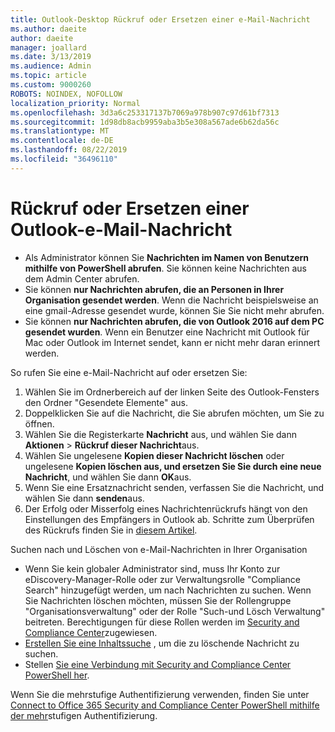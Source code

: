 ```yaml
---
title: Outlook-Desktop Rückruf oder Ersetzen einer e-Mail-Nachricht
ms.author: daeite
author: daeite
manager: joallard
ms.date: 3/13/2019
ms.audience: Admin
ms.topic: article
ms.custom: 9000260
ROBOTS: NOINDEX, NOFOLLOW
localization_priority: Normal
ms.openlocfilehash: 3d3a6c253317137b7069a978b907c97d61bf7313
ms.sourcegitcommit: 1d98db8acb9959aba3b5e308a567ade6b62da56c
ms.translationtype: MT
ms.contentlocale: de-DE
ms.lasthandoff: 08/22/2019
ms.locfileid: "36496110"
---
```

# <a name="recall-or-replace-an-outlook-email-message"></a>Rückruf oder Ersetzen einer Outlook-e-Mail-Nachricht

- Als Administrator können Sie **Nachrichten im Namen von Benutzern mithilfe von PowerShell abrufen**. Sie können keine Nachrichten aus dem Admin Center abrufen.
- Sie können **nur Nachrichten abrufen, die an Personen in Ihrer Organisation gesendet werden**. Wenn die Nachricht beispielsweise an eine gmail-Adresse gesendet wurde, können Sie Sie nicht mehr abrufen.
- Sie können **nur Nachrichten abrufen, die von Outlook 2016 auf dem PC gesendet wurden**. Wenn ein Benutzer eine Nachricht mit Outlook für Mac oder Outlook im Internet sendet, kann er nicht mehr daran erinnert werden.

So rufen Sie eine e-Mail-Nachricht auf oder ersetzen Sie:

1. Wählen Sie im Ordnerbereich auf der linken Seite des Outlook-Fensters den Ordner "Gesendete Elemente" aus.
1. Doppelklicken Sie auf die Nachricht, die Sie abrufen möchten, um Sie zu öffnen.
1. Wählen Sie die Registerkarte **Nachricht** aus, und wählen Sie dann **Aktionen** > **Rückruf dieser Nachricht**aus.
1. Wählen Sie ungelesene **Kopien dieser Nachricht löschen** oder ungelesene **Kopien löschen aus, und ersetzen Sie Sie durch eine neue Nachricht**, und wählen Sie dann **OK**aus.
1. Wenn Sie eine Ersatznachricht senden, verfassen Sie die Nachricht, und wählen Sie dann **senden**aus.
1. Der Erfolg oder Misserfolg eines Nachrichtenrückrufs hängt von den Einstellungen des Empfängers in Outlook ab. Schritte zum Überprüfen des Rückrufs finden Sie in [diesem Artikel](https://support.office.com/article/35027f88-d655-4554-b4f8-6c0729a723a0).

Suchen nach und Löschen von e-Mail-Nachrichten in Ihrer Organisation

- Wenn Sie kein globaler Administrator sind, muss Ihr Konto zur eDiscovery-Manager-Rolle oder zur Verwaltungsrolle "Compliance Search" hinzugefügt werden, um nach Nachrichten zu suchen. Wenn Sie Nachrichten löschen möchten, müssen Sie der Rollengruppe "Organisationsverwaltung" oder der Rolle "Such-und Lösch Verwaltung" beitreten. Berechtigungen für diese Rollen werden im [Security and Compliance Center](https://go.microsoft.com/fwlink/?linkid=2083731)zugewiesen.
- [Erstellen Sie eine Inhaltssuche](https://docs.microsoft.com/office365/securitycompliance/content-search) , um die zu löschende Nachricht zu suchen.
- Stellen [Sie eine Verbindung mit Security and Compliance Center PowerShell her](https://docs.microsoft.com/powershell/exchange/office-365-scc/connect-to-scc-powershell/connect-to-scc-powershell?view=exchange-ps).

Wenn Sie die mehrstufige Authentifizierung verwenden, finden Sie unter [Connect to Office 365 Security and Compliance Center PowerShell mithilfe der mehr](https://docs.microsoft.com/powershell/exchange/office-365-scc/connect-to-scc-powershell/mfa-connect-to-scc-powershell?view=exchange-ps)stufigen Authentifizierung.